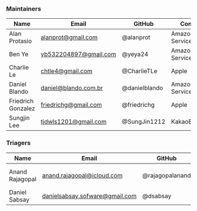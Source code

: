 ### Maintainers

| Name               | Email                 | GitHub        | Company             |
|--------------------|-----------------------|---------------|---------------------|
| Alan Protasio      | alanprot@gmail.com    | @alanprot     | Amazon Web Services |
| Ben Ye             | yb532204897@gmail.com | @yeya24       | Amazon Web Services |
| Charlie Le         | chtle4@gmail.com      | @CharlieTLe   | Apple               |
| Daniel Blando      | daniel@blando.com.br  | @danielblando | Amazon Web Services |
| Friedrich Gonzalez | friedrichg@gmail.com  | @friedrichg   | Apple               |
| Sungjin Lee        | tjdwls1201@gmail.com  | @SungJin1212  | KakaoEnterprise     |

### Triagers


| Name            | Email                      | GitHub          | Company             |
|-----------------|----------------------------|-----------------|---------------------|
| Anand Rajagopal | anand.rajagopal@icloud.com | @rajagopalanand | Amazon Web Services |
| Daniel Sabsay   | danielsabsay.sofware@gmail.com          | @dsabsay        | Adobe               |
